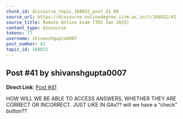 ```yaml
---
chunk_id: discourse_topic_168832_post_41_00
source_url: https://discourse.onlinedegree.iitm.ac.in/t/168832/41
source_title: Remote Online Exam [TDS Jan 2025]
content_type: discourse
tokens: 77
username: shivanshgupta0007
post_number: 41
topic_id: 168832
---
```


## Post #41 by shivanshgupta0007

**Direct Link**: [Post #41](https://discourse.onlinedegree.iitm.ac.in/t/168832/41)

HOW WILL WE BE ABLE TO ACCESS ANSWERS, WHETHER THEY ARE CORRECT OR INCORRECT. JUST LIKE IN GAs?? will we have a “check” button??
